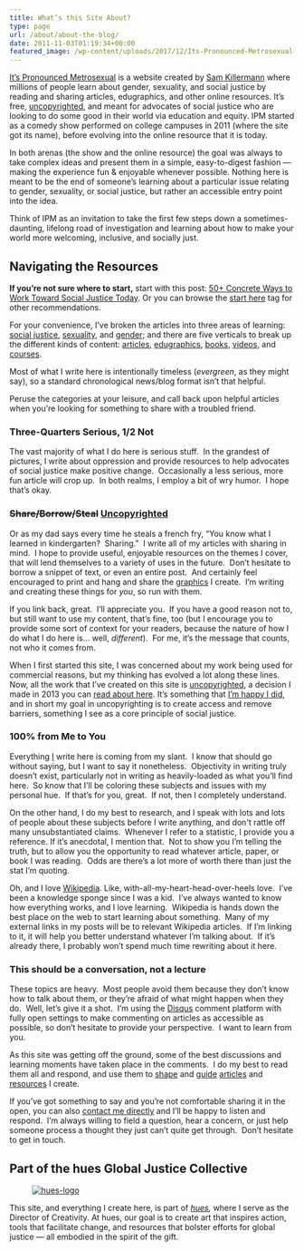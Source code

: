 ```yaml
---
title: What’s this Site About?
type: page
url: /about/about-the-blog/
date: 2011-11-03T01:19:34+00:00
featured_image: /wp-content/uploads/2017/12/Its-Pronounced-Metrosexual-Social-Card.png
---
```


[It’s Pronounced Metrosexual][1] is a website created by [Sam Killermann](/about/about-sam-killermann) where millions of people learn about gender, sexuality, and social justice by reading and sharing articles, edugraphics, and other online resources. It&#8217;s free, [uncopyrighted][2], and meant for advocates of social justice who are looking to do some good in their world via education and equity. IPM started as a comedy show performed on college campuses in 2011 (where the site got its name), before evolving into the online resource that it is today.

In both arenas (the show and the online resource) the goal was always to take complex ideas and present them in a simple, easy-to-digest fashion &#8212; making the experience fun & enjoyable whenever possible. Nothing here is meant to be the end of someone&#8217;s learning about a particular issue relating to gender, sexuality, or social justice, but rather an accessible entry point into the idea.

Think of IPM as an invitation to take the first few steps down a sometimes-daunting, lifelong road of investigation and learning about how to make your world more welcoming, inclusive, and socially just.

## Navigating the Resources

**If you&#8217;re not sure where to start,** start with this post: [50+ Concrete Ways to Work Toward Social Justice Today][4]. Or you can browse the [start here](/tags/start-here) tag for other recommendations.

For your convenience, I&#8217;ve broken the articles into three areas of learning: [social justice][6], [sexuality][7], and [gender][8]; and there are five verticals to break up the different kinds of content: [articles](/articles), [edugraphics][9], [books](/books/), [videos](/videos/), and [courses](/courses/).

Most of what I write here is intentionally timeless (_evergreen_, as they might say), so a standard chronological news/blog format isn&#8217;t that helpful. &nbsp;

Peruse the categories at your leisure, and call back upon helpful articles when you&#8217;re looking for something to share with a troubled friend.

<!-- ### Finding Articles by Social Share Popularity

As you browse the site, you might notice little badges I doodled with the share counts.

These counts show how many people have shared that thing across all the different social networks.&nbsp;You can also browse posts by their popularity, and share a&nbsp;<a rel="nofollow noopener" href="/tag/seedling/" target="_blank">Seedling</a>&nbsp;to help it break through that 1,000 share barrier, or keep adding drops to the ocean of shares of a <a rel="nofollow noopener" href="/tag/greatest-of-all-time" target="_blank">G.O.A.T.</a>

Below you can see what the badgest look like (click for big), and what they mean.

<div class="wp-block-image">
  <figure class="alignright is-resized"><a href="/popular"><img data-src="/wp-content/uploads/2018/10/ipm-social-share-badges-1024x1024.png" alt="it's pronounced metrosexual social share badges" class="wp-image-3398 lazy-load" width="512" height="512" data-srcset="/wp-content/uploads/2018/10/ipm-social-share-badges-1024x1024.png 1024w, /wp-content/uploads/2018/10/ipm-social-share-badges-150x150.png 150w, /wp-content/uploads/2018/10/ipm-social-share-badges-300x300.png 300w, /wp-content/uploads/2018/10/ipm-social-share-badges-768x768.png 768w, /wp-content/uploads/2018/10/ipm-social-share-badges.png 125w, /wp-content/uploads/2018/10/ipm-social-share-badges.png 1240w" sizes="(max-width: 512px) 100vw, 512px" /></a></figure>
</div>

<a rel="nofollow noopener" href="/tag/seedling/" target="_blank">Seedlings</a> are posts that are approaching (but not quite at) 1,000 social shares. <a rel="nofollow noopener" href="/tag/crowd-pleaser" target="_blank">Crowd-pleasers</a> have over 1K shares, and <a rel="nofollow noopener" href="/tag/sensation" target="_blank">Sensations</a>&nbsp;have almost 10K. <a rel="nofollow noopener" href="/tag/rising-star" target="_blank">Rising Stars</a> are posts with about 50,000 shares, while <a rel="nofollow noopener" href="/tag/bona-fide-hit" target="_blank">Bona Fide Hits</a> are nearing 100K. My <a rel="nofollow noopener" href="/tag/greatest-hits" target="_blank">Greatest Hits</a> have over 100,000 shares, and my <a rel="nofollow noopener" href="/tag/greatest-of-all-time" target="_blank">Greatest of All Time</a> are the very few posts who have HALF A MILLION SOCIAL SHARES WUT. -->

### Three-Quarters Serious, 1/2 Not

The vast majority of what I do here is serious stuff. &nbsp;In the grandest of pictures, I write about oppression and provide resources to help advocates of social justice make positive change. &nbsp;Occasionally a less serious, more fun article will crop up. &nbsp;In both realms, I employ a bit of wry humor. &nbsp;I hope that&#8217;s okay.

### <del>Share/Borrow/Steal</del> [Uncopyrighted][2]

Or as my dad says every time he steals a french fry, &#8220;You know what I learned in kindergarten? &nbsp;Sharing.&#8221; &nbsp;I write all of my articles with sharing in mind. &nbsp;I hope to provide useful, enjoyable resources on the themes I cover, that will lend themselves to a variety of uses in the future. &nbsp;Don&#8217;t hesitate to borrow a snippet of text, or even an entire post. &nbsp;And certainly feel encouraged to print and hang and share the [graphics][9] I create. &nbsp;I&#8217;m writing and creating these things for _you_, so run with them.

If you link back, great. &nbsp;I&#8217;ll appreciate you. &nbsp;If you have a good reason not to, but still want to use my content, that&#8217;s fine, too (but I encourage you to provide some sort of context for your readers, because the nature of how&nbsp;I do what I do here is&#8230; well, _different_). &nbsp;For me, it&#8217;s the message that counts, not who it comes from.
<!-- 
<del><strong>The big exception</strong>: it is not okay, unless <a title="Contact" href="/contact/">previously discussed</a>, to use my work for commercial purposes. &nbsp;I work countless hours with no pay to provide these resources for free, and I&#8217;ll expect the same of anyone who uses them. &nbsp;For example, please don&#8217;t print the graphics I&#8217;ve created and sell them without permission, and don&#8217;t include something I&#8217;ve created in book (ebook or otherwise) that you&#8217;re publishing for sale. &nbsp;Ask me about licensing first, pretty double super please.</del> -->

When I first started this site, I was concerned about my work being used for commercial reasons, but my thinking has evolved a lot along these lines. Now, all the work that I&#8217;ve created on this site is [uncopyrighted](/uncopyright/), a decision I made in 2013 you can [read about here][2]. It&#8217;s something that [I&#8217;m happy I did][11], and in short my goal in uncopyrighting is to create access and remove barriers, something I see as a core principle of social justice.

### 100% from Me to You

Everything [I][12] write here is coming from my slant. &nbsp;I know that should go without saying, but I want to say it nonetheless. &nbsp;Objectivity in writing truly doesn&#8217;t exist, particularly not in writing as heavily-loaded as what you&#8217;ll find here. &nbsp;So know that I&#8217;ll be coloring these subjects and issues with my personal hue. &nbsp;If that&#8217;s for you, great. &nbsp;If not, then I completely understand.

On the other hand, I do my best to research, and I speak with lots and lots of people about these subjects before I write anything, and don't rattle off many unsubstantiated claims. &nbsp;Whenever I refer to a statistic, I provide you a reference. If it&#8217;s anecdotal, I mention that.&nbsp; Not to show you I&#8217;m telling the truth, but to allow you the opportunity to read whatever article, paper, or book I was reading. &nbsp;Odds are there&#8217;s a lot more of worth there than just the stat I&#8217;m quoting.

Oh, and I love <a title="Wiki: Wikipedia" href="http://wikipedia.org" target="_blank" rel="noopener">Wikipedia</a>. Like, with-all-my-heart-head-over-heels love. &nbsp;I&#8217;ve been a knowledge&nbsp;sponge&nbsp;since I was a kid. &nbsp;I&#8217;ve always wanted to know how everything works, and I love learning. &nbsp;Wikipedia is hands down the best place on the web to start learning about something. &nbsp;Many of my external links in my posts will be to relevant Wikipedia articles. &nbsp;If I&#8217;m linking to it, it will help you better understand whatever I&#8217;m talking about. &nbsp;If it&#8217;s already there, I probably won&#8217;t spend much time rewriting about it here.

### This should be a conversation, not a lecture

These topics are heavy. &nbsp;Most people avoid them because they don&#8217;t know how to talk about them, or they&#8217;re afraid of what might happen when they do. &nbsp;Well, let&#8217;s give it a shot. &nbsp;I&#8217;m using the <a title="Disqus Comments" href="http://disqus.com" target="_blank" rel="noopener">Disqus</a> comment platform with fully open settings to make commenting on articles as accessible as possible, so don&#8217;t hesitate to provide your perspective. &nbsp;I want to learn from you.

As this site was getting off the ground, some of the best discussions and learning moments have taken place in the comments. &nbsp;I do my best to read them all and respond, and use them to [shape][13] and [guide][14] [articles][15]&nbsp;and [resources][16] I create.

If you&#8217;ve got something to say and you&#8217;re not comfortable sharing it in the open, you can also [contact me directly][17] and I&#8217;ll be happy to listen and respond. &nbsp;I&#8217;m always willing to field a question, hear a concern, or just help someone process a thought they just can&#8217;t quite get through. &nbsp;Don&#8217;t hesitate to get in touch.

## Part of the hues Global Justice Collective

<div class="wp-block-image">
  <figure class="alignright"><a href="http://hues.xyz"><img data-src="/wp-content/uploads/2011/11/hues-logo-300x84.png" alt="hues-logo" class="wp-image-2994 lazy-load" data-srcset="/wp-content/uploads/2011/11/hues-logo-300x84.png 300w, /wp-content/uploads/2011/11/hues-logo-768x216.png 768w, /wp-content/uploads/2011/11/hues-logo.png 972w" sizes="(max-width: 300px) 100vw, 300px" /></a></figure>
</div>

This site, and everything I create here, is part of _[hues][18],_ where&nbsp;I serve as the Director of Creativity. At hues, our goal is to create art that inspires action, tools that facilitate change, and resources that bolster efforts for global justice &#8212; all embodied in the spirit of the gift.

 [1]: /
 [2]: /2013/11/uncopyright/
 [3]: /a-show-about-snap-judgments-identity-and-oppression/
 [4]: /2012/11/things-you-can-do-today-for-social-justice/ "50+ Concrete Things you can do for social justice today"
 [5]: /popular/
 [6]: /category/social-justice/ "Social Justice Articles"
 [7]: /category/sexuality/ "Sexuality Articles"
 [8]: /category/gender/ "Gender Articles"
 [9]: /edugraphics/ "Edugraphics"
 [10]: /category/op-ed/ "Opinion Editorial"
 [11]: /2014/12/uncopyright-reflection/
 [12]: /about-sam/ "Sam Killermann, Metrosexual Male for Hire"
 [13]: /2011/11/list-of-cisgender-privileges/ "30+ Examples of Cisgender Privilege"
 [14]: /2012/01/29-examples-of-heterosexual-privilege/ "30+ Examples of Heterosexual Privilege in the US"
 [15]: /2012/04/list-of-ways-to-make-world-trans-friendl/ "5+ Ways to Make Our World More Trans-Friendly"
 [16]: /2012/02/improving-the-genderbread-person-i-need-your-help/ "Improving the Genderbread Person: I need YOUR help"
 [17]: /contact/ "Contact"
 [18]: http://hues.xyz